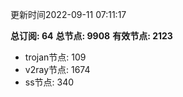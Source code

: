 更新时间2022-09-11 07:11:17

**总订阅: 64**
**总节点: 9908**
**有效节点: 2123**
- trojan节点: 109
- v2ray节点: 1674
- ss节点: 340

